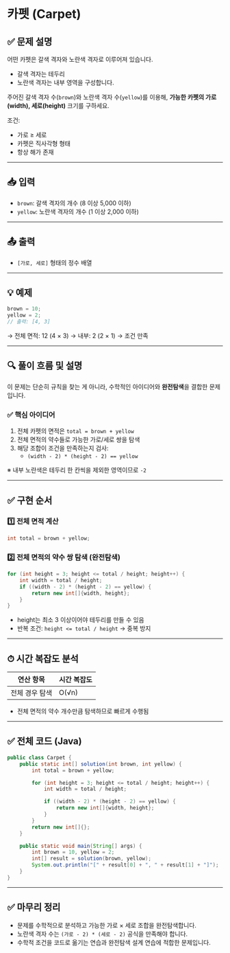 # 카펫 (Carpet)

## ✅ 문제 설명

어떤 카펫은 갈색 격자와 노란색 격자로 이루어져 있습니다.
- 갈색 격자는 테두리
- 노란색 격자는 내부 영역을 구성합니다.

주어진 갈색 격자 수(`brown`)와 노란색 격자 수(`yellow`)를 이용해,
**가능한 카펫의 가로(width), 세로(height)** 크기를 구하세요.

조건:
- 가로 ≥ 세로
- 카펫은 직사각형 형태
- 항상 해가 존재

---

## 📥 입력

- `brown`: 갈색 격자의 개수 (8 이상 5,000 이하)
- `yellow`: 노란색 격자의 개수 (1 이상 2,000 이하)

---

## 📤 출력

- `[가로, 세로]` 형태의 정수 배열

---

## 💡 예제

```java
brown = 10;
yellow = 2;
// 출력: [4, 3]
```

→ 전체 면적: 12 (4 × 3) → 내부: 2 (2 × 1) → 조건 만족

---

## 🔍 풀이 흐름 및 설명

이 문제는 단순히 규칙을 찾는 게 아니라, 수학적인 아이디어와 **완전탐색**을 결합한 문제입니다.

### ✅ 핵심 아이디어

1. 전체 카펫의 면적은 `total = brown + yellow`
2. 전체 면적의 약수들로 가능한 가로/세로 쌍을 탐색
3. 해당 조합이 조건을 만족하는지 검사:
    - `(width - 2) * (height - 2) == yellow`

※ 내부 노란색은 테두리 한 칸씩을 제외한 영역이므로 `-2`

---

## ✅ 구현 순서

### 1️⃣ 전체 면적 계산

```java
int total = brown + yellow;
```

### 2️⃣ 전체 면적의 약수 쌍 탐색 (완전탐색)

```java
for (int height = 3; height <= total / height; height++) {
    int width = total / height;
    if ((width - 2) * (height - 2) == yellow) {
        return new int[]{width, height};
    }
}
```

- height는 최소 3 이상이어야 테두리를 만들 수 있음
- 반복 조건: `height <= total / height` → 중복 방지

---

## ⏱ 시간 복잡도 분석

| 연산 항목       | 시간 복잡도 |
|------------------|--------------|
| 전체 경우 탐색   | O(√n)         |

- 전체 면적의 약수 개수만큼 탐색하므로 빠르게 수행됨

---

## ✅ 전체 코드 (Java)

```java
public class Carpet {
    public static int[] solution(int brown, int yellow) {
        int total = brown + yellow;

        for (int height = 3; height <= total / height; height++) {
            int width = total / height;

            if ((width - 2) * (height - 2) == yellow) {
                return new int[]{width, height};
            }
        }
        return new int[]{};
    }

    public static void main(String[] args) {
        int brown = 10, yellow = 2;
        int[] result = solution(brown, yellow);
        System.out.println("[" + result[0] + ", " + result[1] + "]");  // 출력: [4, 3]
    }
}
```

---

## ✅ 마무리 정리

- 문제를 수학적으로 분석하고 가능한 가로 × 세로 조합을 완전탐색합니다.
- 노란색 격자 수는 `(가로 - 2) * (세로 - 2)` 공식을 만족해야 합니다.
- 수학적 조건을 코드로 옮기는 연습과 완전탐색 설계 연습에 적합한 문제입니다.

